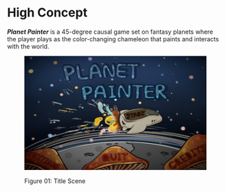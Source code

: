 # High Concept

_**Planet Painter**_ is a 45-degree causal game set on fantasy planets where the player plays as the color-changing chameleon that paints and interacts with the world.

<div data-full-width="false"><figure><img src="../.gitbook/assets/Figure 01 Title Scene" alt=""><figcaption><p>Figure 01: Title Scene</p></figcaption></figure></div>
